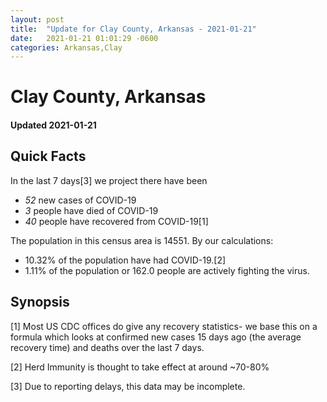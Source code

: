 ```yaml
---
layout: post
title:  "Update for Clay County, Arkansas - 2021-01-21"
date:   2021-01-21 01:01:29 -0600
categories: Arkansas,Clay
---
```


# Clay County, Arkansas
#### Updated 2021-01-21

## Quick Facts

In the last 7 days[3] we project there have been
- *52* new cases of COVID-19
- *3* people have died of COVID-19
- *40* people have recovered from COVID-19[1]

The population in this census area is 14551. By our calculations:
- 10.32% of the population have had COVID-19.[2]
- 1.11% of the population or 162.0 people are actively fighting the virus.

## Synopsis




[1] Most US CDC offices do give any recovery statistics- we base this on a formula which looks at confirmed new cases
15 days ago (the average recovery time) and deaths over the last 7 days.

[2] Herd Immunity is thought to take effect at around ~70-80%

[3] Due to reporting delays, this data may be incomplete.
 
    